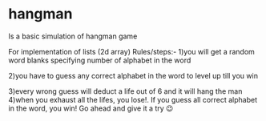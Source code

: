 # hangman
Is a basic simulation of hangman game

For implementation of lists (2d array)
Rules/steps:-
1)you will get a random word blanks specifying number of alphabet in the word

2)you have to guess any correct alphabet in the word to level up till you win

3)every wrong guess will deduct a life out of 6 and it will hang the man
4)when you exhaust all the lifes, you lose!. If you guess all correct alphabet in the word, you win! 
Go ahead and give it a try 😉
